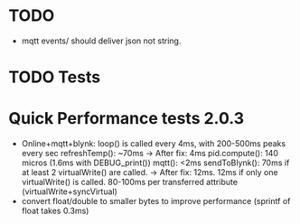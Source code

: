 # TODO
- mqtt events/ should deliver json not string.

# TODO Tests

# Quick Performance tests 2.0.3
- Online+mqtt+blynk: loop() is called every 4ms, with 200-500ms peaks every sec
  refreshTemp(): ~70ms -> After fix: 4ms
  pid.compute(): 140 micros (1.6ms with DEBUG_print())
  mqtt(): <2ms
  sendToBlynk(): 70ms if at least 2 virtualWrite() are called. -> After fix: 12ms.
                 12ms if only one virtualWrite() is called.
                 80-100ms per transferred attribute (virtualWrite+syncVirtual)
- convert float/double to smaller bytes to improve performance (sprintf of float takes 0.3ms)
